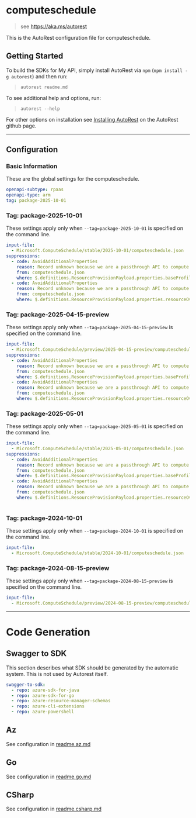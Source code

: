 # computeschedule

> see https://aka.ms/autorest

This is the AutoRest configuration file for computeschedule.

## Getting Started

To build the SDKs for My API, simply install AutoRest via `npm` (`npm install -g autorest`) and then run:

> `autorest readme.md`

To see additional help and options, run:

> `autorest --help`

For other options on installation see [Installing AutoRest](https://aka.ms/autorest/install) on the AutoRest github page.

---

## Configuration

### Basic Information

These are the global settings for the computeschedule.

```yaml
openapi-subtype: rpaas
openapi-type: arm
tag: package-2025-10-01
```

### Tag: package-2025-10-01

These settings apply only when `--tag=package-2025-10-01` is specified on the command line.

```yaml $(tag) == 'package-2025-10-01'
input-file:
  - Microsoft.ComputeSchedule/stable/2025-10-01/computeschedule.json
suppressions:  
  - code: AvoidAdditionalProperties
    reason: Record unknown because we are a passthrough API to compute and we can't take dependency on VirtualMachine properties for updating with version change.
    from: computeschedule.json
    where: $.definitions.ResourceProvisionPayload.properties.baseProfile
  - code: AvoidAdditionalProperties
    reason: Record unknown because we are a passthrough API to compute and we can't take dependency on VirtualMachine properties for updating with version change.
    from: computeschedule.json
    where: $.definitions.ResourceProvisionPayload.properties.resourceOverrides.items

```

### Tag: package-2025-04-15-preview

These settings apply only when `--tag=package-2025-04-15-preview` is specified on the command line.

```yaml $(tag) == 'package-2025-04-15-preview'
input-file:
  - Microsoft.ComputeSchedule/preview/2025-04-15-preview/computeschedule.json
suppressions:  
  - code: AvoidAdditionalProperties
    reason: Record unknown because we are a passthrough API to compute and we can't take dependency on VirtualMachine properties for updating with version change.
    from: computeschedule.json
    where: $.definitions.ResourceProvisionPayload.properties.baseProfile
  - code: AvoidAdditionalProperties
    reason: Record unknown because we are a passthrough API to compute and we can't take dependency on VirtualMachine properties for updating with version change.
    from: computeschedule.json
    where: $.definitions.ResourceProvisionPayload.properties.resourceOverrides.items

```

### Tag: package-2025-05-01

These settings apply only when `--tag=package-2025-05-01` is specified on the command line.

```yaml $(tag) == 'package-2025-05-01'
input-file:
  - Microsoft.ComputeSchedule/stable/2025-05-01/computeschedule.json
suppressions:  
  - code: AvoidAdditionalProperties
    reason: Record unknown because we are a passthrough API to compute and we can't take dependency on VirtualMachine properties for updating with version change.
    from: computeschedule.json
    where: $.definitions.ResourceProvisionPayload.properties.baseProfile
  - code: AvoidAdditionalProperties
    reason: Record unknown because we are a passthrough API to compute and we can't take dependency on VirtualMachine properties for updating with version change.
    from: computeschedule.json
    where: $.definitions.ResourceProvisionPayload.properties.resourceOverrides.items
  

```

### Tag: package-2024-10-01

These settings apply only when `--tag=package-2024-10-01` is specified on the command line.

```yaml $(tag) == 'package-2024-10-01'
input-file:
  - Microsoft.ComputeSchedule/stable/2024-10-01/computeschedule.json
```


### Tag: package-2024-08-15-preview

These settings apply only when `--tag=package-2024-08-15-preview` is specified on the command line.

```yaml $(tag) == 'package-2024-08-15-preview'
input-file:
  - Microsoft.ComputeSchedule/preview/2024-08-15-preview/computeschedule.json
```

---

# Code Generation

## Swagger to SDK

This section describes what SDK should be generated by the automatic system.
This is not used by Autorest itself.

```yaml $(swagger-to-sdk)
swagger-to-sdk:
  - repo: azure-sdk-for-java
  - repo: azure-sdk-for-go
  - repo: azure-resource-manager-schemas
  - repo: azure-cli-extensions
  - repo: azure-powershell
```
## Az

See configuration in [readme.az.md](./readme.az.md)

## Go

See configuration in [readme.go.md](./readme.go.md)


## CSharp 

See configuration in [readme.csharp.md](./readme.csharp.md)
